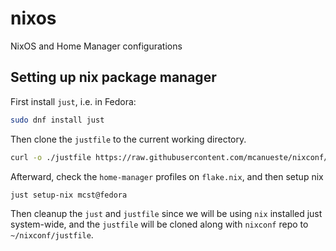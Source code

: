 # nixos
NixOS and Home Manager configurations

## Setting up nix package manager

First install `just`, i.e. in Fedora:

```bash
sudo dnf install just
```

Then clone the `justfile` to the current working directory.

```bash
curl -o ./justfile https://raw.githubusercontent.com/mcanueste/nixconf/refs/heads/main/justfile
```

Afterward, check the `home-manager` profiles on `flake.nix`, and then setup nix

```bash
just setup-nix mcst@fedora
```

Then cleanup the `just` and `justfile` since we will be using `nix` installed just system-wide, and the
`justfile` will be cloned along with `nixconf` repo to `~/nixconf/justfile`.
